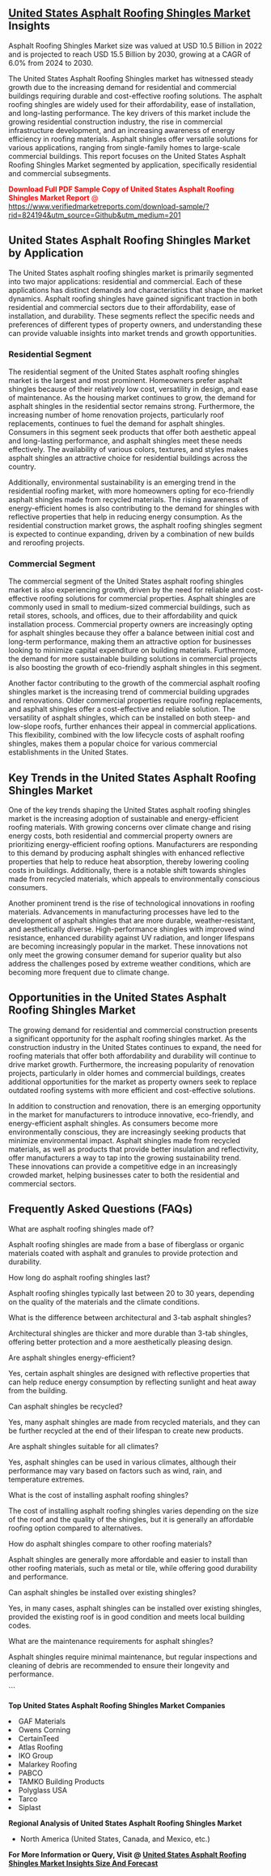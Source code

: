 <h2><a href="https://www.verifiedmarketreports.com/download-sample/?rid=824194&amp;utm_source=Github&amp;utm_medium=201" target="_blank">United States Asphalt Roofing Shingles Market</a> Insights</h2><p>Asphalt Roofing Shingles Market size was valued at USD 10.5 Billion in 2022 and is projected to reach USD 15.5 Billion by 2030, growing at a CAGR of 6.0% from 2024 to 2030.</p><p><p>The United States Asphalt Roofing Shingles market has witnessed steady growth due to the increasing demand for residential and commercial buildings requiring durable and cost-effective roofing solutions. The asphalt roofing shingles are widely used for their affordability, ease of installation, and long-lasting performance. The key drivers of this market include the growing residential construction industry, the rise in commercial infrastructure development, and an increasing awareness of energy efficiency in roofing materials. Asphalt shingles offer versatile solutions for various applications, ranging from single-family homes to large-scale commercial buildings. This report focuses on the United States Asphalt Roofing Shingles Market segmented by application, specifically residential and commercial subsegments.</p><p><p><span class=""><span style="color: #ff0000;"><strong>Download Full PDF Sample Copy of United States Asphalt Roofing Shingles Market Report</strong> @ </span><a href="https://www.verifiedmarketreports.com/download-sample/?rid=824194&amp;utm_source=Github&amp;utm_medium=201" target="_blank">https://www.verifiedmarketreports.com/download-sample/?rid=824194&amp;utm_source=Github&amp;utm_medium=201</a></span></p></p><h2>United States Asphalt Roofing Shingles Market by Application</h2><p>The United States asphalt roofing shingles market is primarily segmented into two major applications: residential and commercial. Each of these applications has distinct demands and characteristics that shape the market dynamics. Asphalt roofing shingles have gained significant traction in both residential and commercial sectors due to their affordability, ease of installation, and durability. These segments reflect the specific needs and preferences of different types of property owners, and understanding these can provide valuable insights into market trends and growth opportunities.</p><h3>Residential Segment</h3><p>The residential segment of the United States asphalt roofing shingles market is the largest and most prominent. Homeowners prefer asphalt shingles because of their relatively low cost, versatility in design, and ease of maintenance. As the housing market continues to grow, the demand for asphalt shingles in the residential sector remains strong. Furthermore, the increasing number of home renovation projects, particularly roof replacements, continues to fuel the demand for asphalt shingles. Consumers in this segment seek products that offer both aesthetic appeal and long-lasting performance, and asphalt shingles meet these needs effectively. The availability of various colors, textures, and styles makes asphalt shingles an attractive choice for residential buildings across the country.</p><p>Additionally, environmental sustainability is an emerging trend in the residential roofing market, with more homeowners opting for eco-friendly asphalt shingles made from recycled materials. The rising awareness of energy-efficient homes is also contributing to the demand for shingles with reflective properties that help in reducing energy consumption. As the residential construction market grows, the asphalt roofing shingles segment is expected to continue expanding, driven by a combination of new builds and reroofing projects.</p><h3>Commercial Segment</h3><p>The commercial segment of the United States asphalt roofing shingles market is also experiencing growth, driven by the need for reliable and cost-effective roofing solutions for commercial properties. Asphalt shingles are commonly used in small to medium-sized commercial buildings, such as retail stores, schools, and offices, due to their affordability and quick installation process. Commercial property owners are increasingly opting for asphalt shingles because they offer a balance between initial cost and long-term performance, making them an attractive option for businesses looking to minimize capital expenditure on building materials. Furthermore, the demand for more sustainable building solutions in commercial projects is also boosting the growth of eco-friendly asphalt shingles in this segment.</p><p>Another factor contributing to the growth of the commercial asphalt roofing shingles market is the increasing trend of commercial building upgrades and renovations. Older commercial properties require roofing replacements, and asphalt shingles offer a cost-effective and reliable solution. The versatility of asphalt shingles, which can be installed on both steep- and low-slope roofs, further enhances their appeal in commercial applications. This flexibility, combined with the low lifecycle costs of asphalt roofing shingles, makes them a popular choice for various commercial establishments in the United States.</p><h2>Key Trends in the United States Asphalt Roofing Shingles Market</h2><p>One of the key trends shaping the United States asphalt roofing shingles market is the increasing adoption of sustainable and energy-efficient roofing materials. With growing concerns over climate change and rising energy costs, both residential and commercial property owners are prioritizing energy-efficient roofing options. Manufacturers are responding to this demand by producing asphalt shingles with enhanced reflective properties that help to reduce heat absorption, thereby lowering cooling costs in buildings. Additionally, there is a notable shift towards shingles made from recycled materials, which appeals to environmentally conscious consumers.</p><p>Another prominent trend is the rise of technological innovations in roofing materials. Advancements in manufacturing processes have led to the development of asphalt shingles that are more durable, weather-resistant, and aesthetically diverse. High-performance shingles with improved wind resistance, enhanced durability against UV radiation, and longer lifespans are becoming increasingly popular in the market. These innovations not only meet the growing consumer demand for superior quality but also address the challenges posed by extreme weather conditions, which are becoming more frequent due to climate change.</p><h2>Opportunities in the United States Asphalt Roofing Shingles Market</h2><p>The growing demand for residential and commercial construction presents a significant opportunity for the asphalt roofing shingles market. As the construction industry in the United States continues to expand, the need for roofing materials that offer both affordability and durability will continue to drive market growth. Furthermore, the increasing popularity of renovation projects, particularly in older homes and commercial buildings, creates additional opportunities for the market as property owners seek to replace outdated roofing systems with more efficient and cost-effective solutions.</p><p>In addition to construction and renovation, there is an emerging opportunity in the market for manufacturers to introduce innovative, eco-friendly, and energy-efficient asphalt shingles. As consumers become more environmentally conscious, they are increasingly seeking products that minimize environmental impact. Asphalt shingles made from recycled materials, as well as products that provide better insulation and reflectivity, offer manufacturers a way to tap into the growing sustainability trend. These innovations can provide a competitive edge in an increasingly crowded market, helping businesses cater to both the residential and commercial sectors.</p><h2>Frequently Asked Questions (FAQs)</h2><p>What are asphalt roofing shingles made of?</p><p>Asphalt roofing shingles are made from a base of fiberglass or organic materials coated with asphalt and granules to provide protection and durability.</p><p>How long do asphalt roofing shingles last?</p><p>Asphalt roofing shingles typically last between 20 to 30 years, depending on the quality of the materials and the climate conditions.</p><p>What is the difference between architectural and 3-tab asphalt shingles?</p><p>Architectural shingles are thicker and more durable than 3-tab shingles, offering better protection and a more aesthetically pleasing design.</p><p>Are asphalt shingles energy-efficient?</p><p>Yes, certain asphalt shingles are designed with reflective properties that can help reduce energy consumption by reflecting sunlight and heat away from the building.</p><p>Can asphalt shingles be recycled?</p><p>Yes, many asphalt shingles are made from recycled materials, and they can be further recycled at the end of their lifespan to create new products.</p><p>Are asphalt shingles suitable for all climates?</p><p>Yes, asphalt shingles can be used in various climates, although their performance may vary based on factors such as wind, rain, and temperature extremes.</p><p>What is the cost of installing asphalt roofing shingles?</p><p>The cost of installing asphalt roofing shingles varies depending on the size of the roof and the quality of the shingles, but it is generally an affordable roofing option compared to alternatives.</p><p>How do asphalt shingles compare to other roofing materials?</p><p>Asphalt shingles are generally more affordable and easier to install than other roofing materials, such as metal or tile, while offering good durability and performance.</p><p>Can asphalt shingles be installed over existing shingles?</p><p>Yes, in many cases, asphalt shingles can be installed over existing shingles, provided the existing roof is in good condition and meets local building codes.</p><p>What are the maintenance requirements for asphalt shingles?</p><p>Asphalt shingles require minimal maintenance, but regular inspections and cleaning of debris are recommended to ensure their longevity and performance.</p>```</p><p><strong>Top United States Asphalt Roofing Shingles Market Companies</strong></p><div data-test-id=""><p><li>GAF Materials</li><li> Owens Corning</li><li> CertainTeed</li><li> Atlas Roofing</li><li> IKO Group</li><li> Malarkey Roofing</li><li> PABCO</li><li> TAMKO Building Products</li><li> Polyglass USA</li><li> Tarco</li><li> Siplast</li></p><div><strong>Regional Analysis of&nbsp;United States Asphalt Roofing Shingles Market</strong></div><ul><li dir="ltr"><p dir="ltr">North America&nbsp;(United States, Canada, and Mexico, etc.)</p></li></ul><p><strong>For More Information or Query, Visit @&nbsp;</strong><strong><a href="https://www.verifiedmarketreports.com/product/asphalt-roofing-shingles-market/?utm_source=Github&amp;utm_medium=201" target="_blank">United States Asphalt Roofing Shingles Market Insights Size And Forecast</a></strong></p></div>
